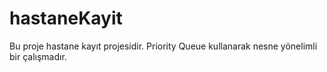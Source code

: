 # hastaneKayit
Bu proje hastane kayıt projesidir. Priority Queue kullanarak nesne yönelimli bir çalışmadır.
